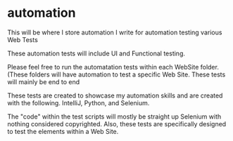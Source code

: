 # automation
This will be where I store automation I write for automation testing various Web Tests

These automation tests will include UI and Functional testing.

Please feel free to run the automatation tests within each WebSite folder. (These folders will have automation to test a specific Web Site. These tests will mainly be end to end

These tests are created to showcase my automation skills and are created with the following. IntelliJ, Python, and Selenium.

The "code" within the test scripts will mostly be straight up Selenium with nothing considered copyrighted. Also, these tests are specifically designed to test the elements within a Web Site.
